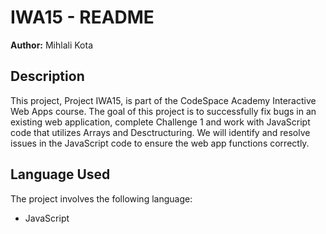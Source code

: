 # IWA15 - README

**Author:** Mihlali Kota

## Description

This project, Project IWA15, is part of the CodeSpace Academy Interactive Web Apps course. The goal of this project is to successfully fix bugs in an existing web application, complete Challenge 1 and work with JavaScript code that utilizes Arrays and Desctructuring. We will identify and resolve issues in the JavaScript code to ensure the web app functions correctly.

## Language Used

The project involves the following language:

- JavaScript
